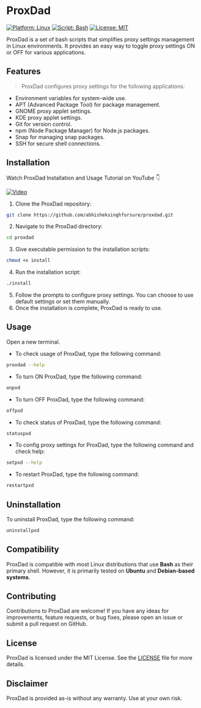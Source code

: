 # ProxDad 

[![Platform: Linux](https://img.shields.io/badge/Platform-Linux-red)](#)
[![Script: Bash](https://img.shields.io/badge/Script-Bash-brightgreen)](#)
[![License: MIT](https://img.shields.io/badge/License-MIT-blue.svg)](https://github.com/abhisheksinghforsure/proxdad/blob/main/LICENSE)

ProxDad is a set of bash scripts that simplifies proxy settings management in Linux environments. It provides an easy way to toggle proxy settings ON or OFF for various applications.

## Features 

> ProxDad configures proxy settings for the following applications:

- Environment variables for system-wide use.
- APT (Advanced Package Tool) for package management.
- GNOME proxy applet settings.
- KDE proxy applet settings.
- Git for version control.
- npm (Node Package Manager) for Node.js packages.
- Snap for managing snap packages.
- SSH for secure shell connections.

## Installation

Watch ProxDad Installation and Usage Tutorial on YouTube 👇

[![Video](https://img.youtube.com/vi/ypCnVTdO_J8/maxresdefault.jpg)](https://www.youtube.com/watch?v=ypCnVTdO_J8)

1. Clone the ProxDad repository:

```bash
git clone https://github.com/abhisheksinghforsure/proxdad.git
```

2. Navigate to the ProxDad directory:

```bash
cd proxdad
```

3. Give executable permission to the installation scripts:

```bash
chmod +x install
```

4. Run the installation script:

```bash
./install
```

5. Follow the prompts to configure proxy settings. You can choose to use default settings or set them manually.
6. Once the installation is complete, ProxDad is ready to use.

## Usage

Open a new terminal.

- To check usage of ProxDad, type the following command:

```bash
proxdad --help
```

- To turn ON ProxDad, type the following command:

```bash
onpxd
```

- To turn OFF ProxDad, type the following command:

```bash
offpxd
```

- To check status of ProxDad, type the following command:

```bash
statuspxd
```

- To config proxy settings for ProxDad, type the following command and check help:

```bash
setpxd --help
```

- To restart ProxDad, type the following command:

```bash
restartpxd
```

## Uninstallation

To uninstall ProxDad, type the following command: 

```bash
uninstallpxd
```

## Compatibility

ProxDad is compatible with most Linux distributions that use **Bash** as their primary shell. However, it is primarily tested on **Ubuntu** and **Debian-based systems**.

## Contributing

Contributions to ProxDad are welcome! If you have any ideas for improvements, feature requests, or bug fixes, please open an issue or submit a pull request on GitHub.

## License

ProxDad is licensed under the MIT License. See the [LICENSE](LICENSE) file for more details.

## Disclaimer

ProxDad is provided as-is without any warranty. Use at your own risk.
